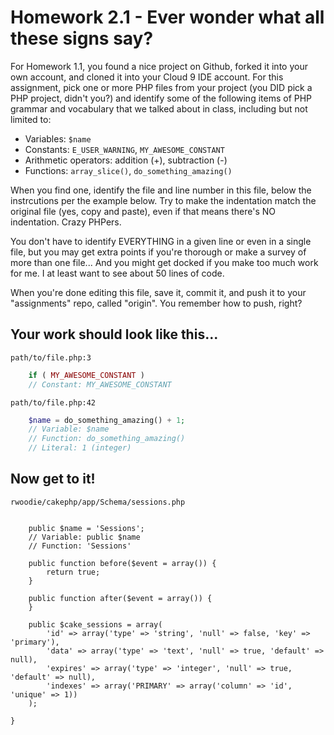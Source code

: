 # Homework 2.1 - Ever wonder what all these signs say?

For Homework 1.1, you found a nice project on Github, forked it into your own account, and cloned it into your Cloud 9 IDE account. For this assignment, pick one or more PHP files from your project (you DID pick a PHP project, didn't you?) and identify some of the following items of PHP grammar and vocabulary that we talked about in class, including but not limited to:

* Variables: `$name`
* Constants: `E_USER_WARNING`, `MY_AWESOME_CONSTANT`
* Arithmetic operators: addition (+), subtraction (-)
* Functions: `array_slice()`, `do_something_amazing()`

When you find one, identify the file and line number in this file, below the instrcutions per the example below. Try to make the indentation match the original file (yes, copy and paste), even if that means there's NO indentation. Crazy PHPers.

You don't have to identify EVERYTHING in a given line or even in a single file, but you may get extra points if you're thorough or make a survey of more than one file... And you might get docked if you make too much work for me. I at least want to see about 50 lines of code.

When you're done editing this file, save it, commit it, and push it to your "assignments" repo, called "origin". You remember how to push, right?

## Your work should look like this...

`path/to/file.php:3`
```php
    if ( MY_AWESOME_CONSTANT )
    // Constant: MY_AWESOME_CONSTANT
```

`path/to/file.php:42`
```php
    $name = do_something_amazing() + 1;
    // Variable: $name
    // Function: do_something_amazing()
    // Literal: 1 (integer)
```

## Now get to it!

`rwoodie/cakephp/app/Schema/sessions.php`
```class SessionsSchema extends CakeSchema {

    public $name = 'Sessions';
    // Variable: public $name
    // Function: 'Sessions'

	public function before($event = array()) {
		return true;
	}

	public function after($event = array()) {
	}

	public $cake_sessions = array(
		'id' => array('type' => 'string', 'null' => false, 'key' => 'primary'),
		'data' => array('type' => 'text', 'null' => true, 'default' => null),
		'expires' => array('type' => 'integer', 'null' => true, 'default' => null),
		'indexes' => array('PRIMARY' => array('column' => 'id', 'unique' => 1))
	);

}
```
